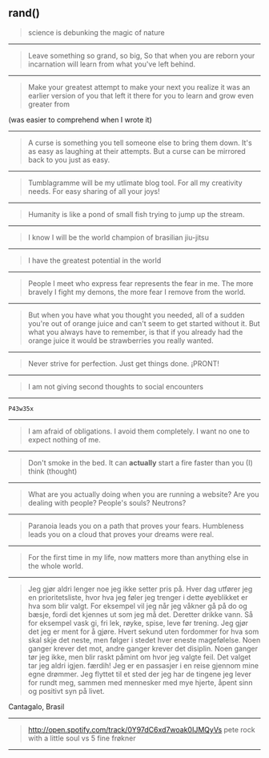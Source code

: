 ## rand()

> science is debunking the magic of nature

---
> Leave something so grand, so big,
> So that when you are reborn your
> incarnation will learn from what
> you've left behind.

---

> Make your greatest attempt to make
> your next you realize it was an earlier
> version of you that left it there for
> you to learn and grow even greater from

(was easier to comprehend when I wrote it)

---

> A curse is something you tell someone else to bring them down. It's as easy as laughing at their attempts.
> But a curse can be mirrored back to you just as easy.

---

> Tumblagramme will be my utlimate blog tool. For all my creativity needs. For easy sharing of all your joys!

---

> Humanity is like a pond of small fish trying to jump up the stream.

---

> I know I will be the world champion of brasilian jiu-jitsu

---

> I have the greatest potential in the world

---

> People I meet who express fear represents the fear in me.
> The more bravely I fight my demons, the more fear I remove from the world.

---

> But when you have what you thought you needed, all of a sudden you're
> out of orange juice and can't seem to get started without it. But what
> you always have to remember, is that if you already had the orange juice
> it would be strawberries you really wanted.

---

> Never strive for perfection. Just get things done. ¡PRONT!

---

> I am not giving second thoughts to social encounters

---

    P43w35x

---

> I am afraid of obligations. I avoid them completely. I want no one to expect
> nothing of me.

---

> Don't smoke in the bed. It can **actually** start a fire faster than you (I) think (thought)

---

> What are you actually doing when you are running a website?
> Are you dealing with people? People's souls? Neutrons?

---

> Paranoia leads you on a path that proves your fears.
> Humbleness leads you on a cloud that proves your dreams were real.

---

> For the first time in my life, now matters more than anything else in the whole world.

---

> Jeg gjør aldri lenger noe jeg ikke setter pris på.
> Hver dag utfører jeg en prioritetsliste, hvor hva jeg
> føler jeg trenger i dette øyeblikket er hva som blir valgt.
> For eksempel vil jeg når jeg våkner gå på do og bæsje,
> fordi det kjennes ut som jeg må det. Deretter drikke
> vann. Så for eksempel vask gi, fri lek, røyke, spise, leve før trening.
> Jeg gjør det jeg er ment for å gjøre. Hvert sekund uten
> fordommer for hva som skal skje det neste, men følger i stedet hver
> eneste magefølelse. Noen ganger krever det mot, andre ganger krever det disiplin.
> Noen ganger tør jeg ikke, men blir raskt påmint om hvor jeg valgte feil. Det
> valget tar jeg aldri igjen. færdih!
> Jeg er en passasjer i en reise gjennom mine egne drømmer.
> Jeg flyttet til et sted der jeg har de tingene jeg lever for rundt meg,
> sammen med mennesker med mye hjerte, åpent sinn og positivt syn på livet.

Cantagalo, Brasil

---

> http://open.spotify.com/track/0Y97dC6xd7woak0IJMQyVs
> pete rock with a little soul vs 5 fine frøkner

---

